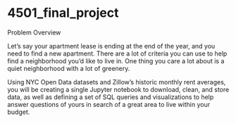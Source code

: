# 4501_final_project
 
Problem Overview


Let’s say your apartment lease is ending at the end of the year, and you need to find a new apartment. There are a lot of criteria you can use to help find a neighborhood you’d like to live in. One thing you care a lot about is a quiet neighborhood with a lot of greenery. 

Using NYC Open Data datasets and Zillow’s historic monthly rent averages, you will be creating a single Jupyter notebook to download, clean, and store data, as well as defining a set of SQL queries and visualizations to help answer questions of yours in search of a great area to live within your budget.
